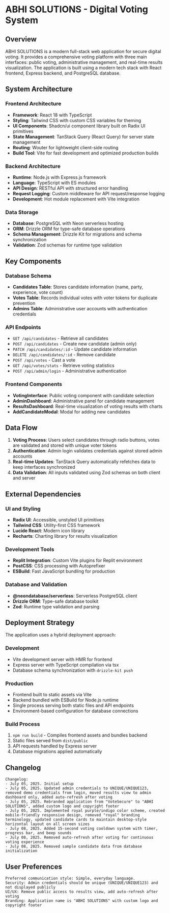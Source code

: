 # ABHI SOLUTIONS - Digital Voting System

## Overview

ABHI SOLUTIONS is a modern full-stack web application for secure digital voting. It provides a comprehensive voting platform with three main interfaces: public voting, administrative management, and real-time results visualization. The application is built using a modern tech stack with React frontend, Express backend, and PostgreSQL database.

## System Architecture

### Frontend Architecture
- **Framework**: React 18 with TypeScript
- **Styling**: Tailwind CSS with custom CSS variables for theming
- **UI Components**: Shadcn/ui component library built on Radix UI primitives
- **State Management**: TanStack Query (React Query) for server state management
- **Routing**: Wouter for lightweight client-side routing
- **Build Tool**: Vite for fast development and optimized production builds

### Backend Architecture
- **Runtime**: Node.js with Express.js framework
- **Language**: TypeScript with ES modules
- **API Design**: RESTful API with structured error handling
- **Request Logging**: Custom middleware for API request/response logging
- **Development**: Hot module replacement with Vite integration

### Data Storage
- **Database**: PostgreSQL with Neon serverless hosting
- **ORM**: Drizzle ORM for type-safe database operations
- **Schema Management**: Drizzle Kit for migrations and schema synchronization
- **Validation**: Zod schemas for runtime type validation

## Key Components

### Database Schema
- **Candidates Table**: Stores candidate information (name, party, experience, vote count)
- **Votes Table**: Records individual votes with voter tokens for duplicate prevention
- **Admins Table**: Administrative user accounts with authentication credentials

### API Endpoints
- `GET /api/candidates` - Retrieve all candidates
- `POST /api/candidates` - Create new candidate (admin only)
- `PATCH /api/candidates/:id` - Update candidate information
- `DELETE /api/candidates/:id` - Remove candidate
- `POST /api/votes` - Cast a vote
- `GET /api/votes/stats` - Retrieve voting statistics
- `POST /api/admin/login` - Administrative authentication

### Frontend Components
- **VotingInterface**: Public voting component with candidate selection
- **AdminDashboard**: Administrative panel for candidate management
- **ResultsDashboard**: Real-time visualization of voting results with charts
- **AddCandidateModal**: Modal for adding new candidates

## Data Flow

1. **Voting Process**: Users select candidates through radio buttons, votes are validated and stored with unique voter tokens
2. **Authentication**: Admin login validates credentials against stored admin accounts
3. **Real-time Updates**: TanStack Query automatically refetches data to keep interfaces synchronized
4. **Data Validation**: All inputs validated using Zod schemas on both client and server

## External Dependencies

### UI and Styling
- **Radix UI**: Accessible, unstyled UI primitives
- **Tailwind CSS**: Utility-first CSS framework
- **Lucide React**: Modern icon library
- **Recharts**: Charting library for results visualization

### Development Tools
- **Replit Integration**: Custom Vite plugins for Replit environment
- **PostCSS**: CSS processing with Autoprefixer
- **ESBuild**: Fast JavaScript bundling for production

### Database and Validation
- **@neondatabase/serverless**: Serverless PostgreSQL client
- **Drizzle ORM**: Type-safe database toolkit
- **Zod**: Runtime type validation and parsing

## Deployment Strategy

The application uses a hybrid deployment approach:

### Development
- Vite development server with HMR for frontend
- Express server with TypeScript compilation via tsx
- Database schema synchronization with `drizzle-kit push`

### Production
- Frontend built to static assets via Vite
- Backend bundled with ESBuild for Node.js runtime
- Single process serving both static files and API endpoints
- Environment-based configuration for database connections

### Build Process
1. `npm run build` - Compiles frontend assets and bundles backend
2. Static files served from `dist/public`
3. API requests handled by Express server
4. Database migrations applied automatically

## Changelog
```
Changelog:
- July 05, 2025. Initial setup
- July 05, 2025. Updated admin credentials to UNIQUE/UNIQUE123, removed demo credentials from login, moved results view to admin dashboard only, added auto-refresh after voting
- July 05, 2025. Rebranded application from "VoteSecure" to "ABHI SOLUTIONS", added custom logo and copyright footer
- July 05, 2025. Implemented royal purple/indigo color scheme, created mobile-friendly responsive design, removed "royal" branding terminology, updated candidate cards to maintain desktop-style horizontal layout on all screen sizes
- July 08, 2025. Added 15-second voting cooldown system with timer, progress bar, and beep sounds
- July 08, 2025. Removed auto-refresh after voting for continuous voting experience
- July 08, 2025. Removed sample candidate data from database initialization
```

## User Preferences
```
Preferred communication style: Simple, everyday language.
Security: Admin credentials should be unique (UNIQUE/UNIQUE123) and not displayed publicly
UI/UX: Remove public access to results view, add auto-refresh after voting
Branding: Application name is "ABHI SOLUTIONS" with custom logo and copyright footer
```